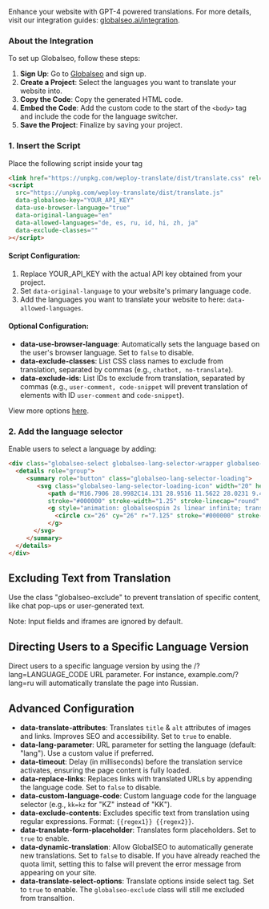 Enhance your website with GPT-4 powered translations. For more details, visit our integration guides: [globalseo.ai/integration](https://www.globalseo.ai/integration).

### About the Integration
To set up Globalseo, follow these steps:
1. **Sign Up**: Go to [Globalseo](https://app.globalseo.ai) and sign up.
2. **Create a Project**: Select the languages you want to translate your website into.
3. **Copy the Code**: Copy the generated HTML code.
4. **Embed the Code**: Add the custom code to the start of the `<body>` tag and include the code for the language switcher.
5. **Save the Project**: Finalize by saving your project.

### 1. Insert the Script
Place the following script inside your <head> tag
```html
<link href="https://unpkg.com/weploy-translate/dist/translate.css" rel="stylesheet">
<script
  src="https://unpkg.com/weploy-translate/dist/translate.js"
  data-globalseo-key="YOUR_API_KEY"
  data-use-browser-language="true"
  data-original-language="en"
  data-allowed-languages="de, es, ru, id, hi, zh, ja"
  data-exclude-classes=""
></script>
```

#### Script Configuration:
1. Replace YOUR_API_KEY with the actual API key obtained from your project.
2. Set `data-original-language` to your website's primary language code.
3. Add the languages you want to translate your website to here: `data-allowed-languages`.

#### Optional Configuration:
- **data-use-browser-language**: Automatically sets the language based on the user's browser language. Set to `false` to disable.
- **data-exclude-classes**: List CSS class names to exclude from translation, separated by commas (e.g., `chatbot, no-translate`).
- **data-exclude-ids**: List IDs to exclude from translation, separated by commas (e.g., `user-comment, code-snippet` will prevent translation of elements with ID `user-comment` and `code-snippet`).

View more options [here](#advanced-configuration).

### 2. Add the language selector
Enable users to select a language by adding:
```html
<div class="globalseo-select globalseo-lang-selector-wrapper globalseo-exclude">
  <details role="group">
     <summary role="button" class="globalseo-lang-selector-loading">
        <svg class="globalseo-lang-selector-loading-icon" width="20" height="20" viewBox="0 0 34 34" fill="none" xmlns="http://www.w3.org/2000/svg">
           <path d="M16.7906 28.9982C14.131 28.9516 11.5622 28.0231 9.48748 26.3584C7.4128 24.6937 5.94973 22.3871 5.328 19.8007M16.7906 28.9982C13.4777 28.9404 10.8853 23.521 11.0009 16.8953C11.1166 10.2697 13.8966 4.94402 17.2094 5.00185M16.7906 28.9982C17.4055 29.0089 18.0021 28.8342 18.5667 28.5M16.7906 28.9982C17.4353 29.0094 17.904 28.9456 18.4338 28.8411M5.328 19.8007C8.73815 21.7699 12.6799 22.9255 16.8953 22.9991C17.5541 23.0116 18.2116 22.9969 18.8663 22.9553M5.328 19.8007C5.09283 18.8151 4.98323 17.8037 5.00182 16.7906C5.03917 14.6509 5.63417 12.6503 6.64706 10.9277M17.2094 5.00185C20.5222 5.05968 23.1147 10.4791 22.9991 17.1047C22.9878 17.7501 22.9513 18.3831 22.8914 19M17.2094 5.00185C19.3374 5.03811 21.4175 5.63986 23.2362 6.74538C25.0548 7.8509 26.5467 9.42037 27.5585 11.2928M17.2094 5.00185C15.0814 4.96382 12.9816 5.49262 11.1255 6.53399C9.26935 7.57536 7.72367 9.09181 6.64706 10.9277M27.5585 11.2928C24.612 13.7563 20.8749 15.0729 17.0349 15.0003C13.0382 14.9306 9.40832 13.4003 6.64706 10.9277M27.5585 11.2928C28.5415 13.1075 29.0375 15.146 28.9982 17.2095C28.9905 17.6459 28.9597 18.0764 28.9068 18.5" 
           stroke="#000000" stroke-width="1.25" stroke-linecap="round" stroke-linejoin="round"/>
           <g style="animation: globalseospin 2s linear infinite; transform-origin: 26px 26px;">
             <circle cx="26" cy="26" r="7.125" stroke="#000000" stroke-width="1.75" stroke-dasharray="31.42" stroke-dashoffset="10.47"></circle>
           </g>
       </svg>
     </summary>
  </details>
</div>
```

## Excluding Text from Translation
Use the class "globalseo-exclude" to prevent translation of specific content, like chat pop-ups or user-generated text.

Note: Input fields and iframes are ignored by default. 

## Directing Users to a Specific Language Version

Direct users to a specific language version by using the /?lang=LANGUAGE_CODE URL parameter. For instance, example.com/?lang=ru will automatically translate the page into Russian.

## Advanced Configuration
- **data-translate-attributes**: Translates `title` & `alt` attributes of images and links. Improves SEO and accessibility. Set to `true` to enable.
- **data-lang-parameter**: URL parameter for setting the language (default: "lang"). Use a custom value if preferred.
- **data-timeout**: Delay (in milliseconds) before the translation service activates, ensuring the page content is fully loaded.
- **data-replace-links**: Replaces links with translated URLs by appending the language code. Set to `false` to disable.
- **data-custom-language-code**: Custom language code for the language selector (e.g., `kk=kz` for "KZ" instead of "KK").
- **data-exclude-contents**: Excludes specific text from translation using regular expressions. Format: `{{regex1}} {{regex2}}`.
- **data-translate-form-placeholder**: Translates form placeholders. Set to `true` to enable.
- **data-dynamic-translation**: Allow GlobalSEO to automatically generate new translations. Set to `false` to disable. If you have already reached the quota limit, setting this to false will prevent the error message from appearing on your site.
- **data-translate-select-options**: Translate options inside select tag. Set to `true` to enable. The `globalseo-exclude` class will still me excluded from transaltion. 

